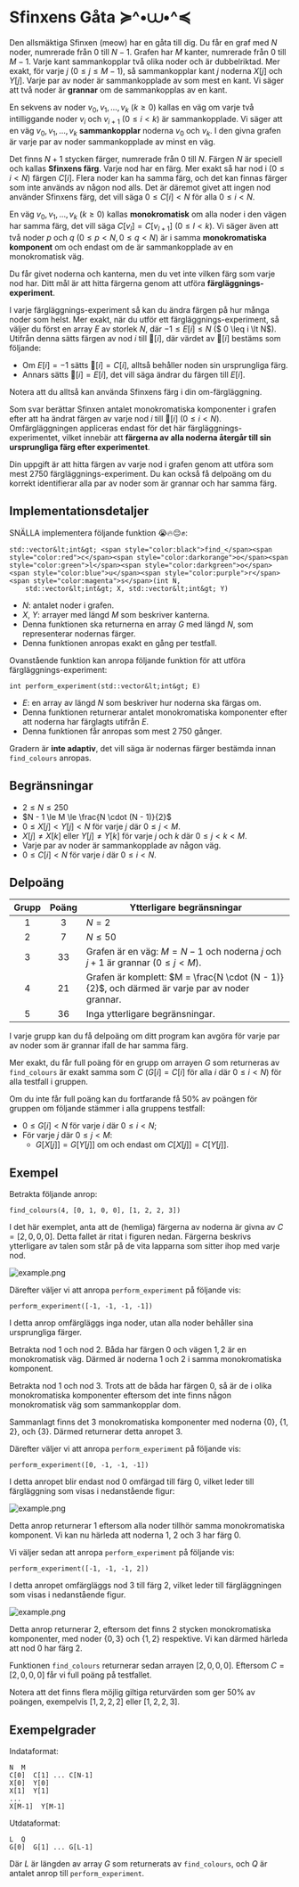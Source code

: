# Sfinxens Gåta ≽^•⩊•^≼
Den allsmäktiga Sfinxen (meow) har en gåta till dig. Du får en graf med $N$ noder, numrerade från $0$ till $N-1$. Grafen har $M$ kanter, numrerade från $0$ till $M-1$.
Varje kant sammankopplar två olika noder och är dubbelriktad.
Mer exakt, för varje $j$ ($0 \leq j \leq M-1$), så sammankopplar kant $j$ noderna $X[j]$ och $Y[j]$. Varje par av noder är sammankopplade av som mest en kant.
Vi säger att två noder är **grannar** om de sammankopplas av en kant.

En sekvens av noder $v_0, v_1, \ldots, v_k$ ($k \ge 0$) kallas en väg om varje två intilliggande noder $v_i$ och $v_{i+1}$ 
 ($0 \leq i \lt k$) är sammankopplade. Vi säger att en väg $v_0, v_1, \ldots, v_k$ **sammankopplar** noderna $v_0$ och $v_k$. I den givna grafen är varje par av noder sammankopplade av minst en väg.
 
Det finns $N+1$ stycken färger, numrerade från $0$ till $N$. Färgen $N$ är speciell och kallas **Sfinxens färg**. Varje nod har en färg. Mer exakt så har nod i ($0 \leq i \lt N)$ färgen $C[i]$. Flera noder kan ha samma färg, och det kan finnas färger som inte används av någon nod alls. Det är däremot givet att ingen nod använder Sfinxens färg, det vill säga $0 \leq C[i] \lt N$ för alla $0 \leq i \lt N$.

En väg $v_0, v_1, \ldots, v_k$ ($k \ge 0$) kallas **monokromatisk** om alla noder i den vägen har samma färg, det vill säga $C[v_l]=C[v_{l+1}]$ ($0 \leq l \lt k$). Vi säger även att två noder $p$ och $q$ ($0 \leq p \lt N, 0 \leq q \lt N$) är i samma **monokromatiska komponent** om och endast om de är sammankopplade av en monokromatisk väg.

Du får givet noderna och kanterna, men du vet inte vilken färg som varje nod har. Ditt mål är att hitta färgerna genom att utföra **färgläggnings-experiment**.

I varje färgläggnings-experiment så kan du ändra färgen på hur många noder som helst. Mer exakt, när du utför ett färgläggnings-experiment, så väljer du först en array $E$ av storlek $N$, där $-1 \leq E[i] \leq N$ ($ 0 \leq i \lt N$). Utifrån denna sätts färgen av nod $i$ till 🎨$[i]$, där värdet av 🎨$[i]$ bestäms som följande:
* Om $E[i]=-1$ sätts 🎨$[i]=C[i]$, alltså behåller noden sin ursprungliga färg.
* Annars sätts 🎨$[i]=E[i]$, det vill säga ändrar du färgen till $E[i]$.

Notera att du alltså kan använda Sfinxens färg i din om-färgläggning.

Som svar berättar Sfinxen antalet monokromatiska komponenter i grafen efter att ha ändrat färgen av varje nod $i$ till 🎨$[i]$ ($0 \leq i \lt N$). Omfärgläggningen appliceras endast för det här färgläggnings-experimentet, vilket innebär att **färgerna av alla noderna återgår till sin ursprungliga färg efter experimentet**.

Din uppgift är att hitta färgen av varje nod i grafen genom att utföra som mest $2750$ färgläggnings-experiment. Du kan också få delpoäng om du korrekt identifierar alla par av noder som är grannar och har samma färg.

## Implementationsdetaljer

SNÄLLA implementera följande funktion 😭🔥😔✊:

```
std::vector&lt;int&gt; <span style="color:black">find_</span><span style="color:red">c</span><span style="color:darkorange">o</span><span style="color:green">l</span><span style="color:darkgreen">o</span><span style="color:blue">u</span><span style="color:purple">r</span><span style="color:magenta">s</span>(int N,
    std::vector&lt;int&gt; X, std::vector&lt;int&gt; Y)
```

* $N$: antalet noder i grafen.
* $X$, $Y$: arrayer med längd $M$ som beskriver kanterna.
* Denna funktionen ska returnerna en array $G$ med längd $N$,
   som representerar nodernas färger.
* Denna funktionen anropas exakt en gång per testfall.

Ovanstående funktion kan anropa följande funktion för att utföra färgläggnings-experiment:

```
int perform_experiment(std::vector&lt;int&gt; E)
 ```

* $E$: en array av längd $N$ som beskriver hur noderna ska färgas om.
* Denna funktionen returnerar antalet monokromatiska komponenter efter att noderna har färglagts utifrån $E$.
* Denna funktionen får anropas som mest $2\,750$ gånger.

Gradern är **inte adaptiv**, det vill säga är nodernas färger bestämda innan  `find_colours` anropas.

## Begränsningar

* $2 \le N \le 250$
* $N - 1 \le M \le \frac{N \cdot (N - 1)}{2}$
* $0 \le X[j] \lt Y[j] \lt N$ för varje $j$ där $0 \le j \lt M$.
* $X[j] \neq X[k]$ eller $Y[j] \neq Y[k]$
   för varje $j$ och $k$ där $0 \le j \lt k \lt M$.
* Varje par av noder är sammankopplade av någon väg.
* $0 \le C[i] \lt N$ för varje $i$ där $0 \le i \lt N$.

## Delpoäng

| Grupp | Poäng  | Ytterligare begränsningar |
| :-----: | :----: | ---------------------- |
| 1       | $3$    | $N = 2$
| 2       | $7$    | $N \le 50$
| 3       | $33$   | Grafen är en väg: $M = N - 1$ och noderna $j$ och $j+1$ är grannar ($0 \leq j < M$).
| 4       | $21$   | Grafen är komplett: $M = \frac{N \cdot (N - 1)}{2}$, och därmed är varje par av noder grannar.
| 5       | $36$   | Inga ytterligare begränsningar.

I varje grupp kan du få delpoäng om ditt program kan avgöra för varje par av noder som är grannar ifall de har samma färg.

Mer exakt, du får full poäng för en grupp om arrayen $G$ som returneras av `find_colours` är exakt samma som $C$ ($G[i]=C[i]$ för alla $i$ där $0 \leq i \lt N$) för alla testfall i gruppen.

Om du inte får full poäng kan du fortfarande få $50\%$ av poängen för gruppen om följande stämmer i alla gruppens testfall:
* $0 \le G[i] \lt N$
   för varje $i$ där $0 \le i \lt N$;
* För varje $j$ där $0 \le j \lt M$:
  * $G[X[j]] = G[Y[j]]$ om och endast om $C[X[j]] = C[Y[j]]$.

## Exempel

Betrakta följande anrop:

```
find_colours(4, [0, 1, 0, 0], [1, 2, 2, 3])
```

I det här exemplet, anta att de (hemliga) färgerna av noderna är givna av $C = [2, 0, 0, 0]$. Detta fallet är ritat i figuren nedan. Färgerna beskrivs ytterligare av talen som står på de vita lapparna som sitter ihop med varje nod.

![example.png](sphinx_example.png "230")

Därefter väljer vi att anropa `perform_experiment` på följande vis:

```
perform_experiment([-1, -1, -1, -1])
```

I detta anrop omfärgläggs inga noder, utan alla noder behåller sina ursprungliga färger.

Betrakta nod $1$ och nod $2$. Båda har färgen $0$ och vägen $1, 2$ är en monokromatisk väg. Därmed är noderna $1$ och $2$ i samma monokromatiska komponent.

Betrakta nod $1$ och nod $3$. Trots att de båda har färgen $0$, så är de i olika monokromatiska komponenter eftersom det inte finns någon monokromatisk väg som sammankopplar dom.

Sammanlagt finns det 3 monokromatiska komponenter med noderna $\{0\}$, $\{1, 2\}$, och $\{3\}$.
Därmed returnerar detta anropet $3$.

Därefter väljer vi att anropa `perform_experiment` på följande vis:

```
perform_experiment([0, -1, -1, -1])
```

I detta anropet blir endast nod $0$ omfärgad till färg $0$, vilket leder till färgläggning som visas i nedanstående figur:

![example.png](sphinx_order1.png "230")

Detta anrop returnerar $1$ eftersom alla noder tillhör samma monokromatiska komponent. Vi kan nu härleda att noderna $1$, $2$ och $3$ har färg $0$.

Vi väljer sedan att anropa `perform_experiment` på följande vis:

```
perform_experiment([-1, -1, -1, 2])
```

I detta anropet omfärgläggs nod $3$ till färg $2$,
 vilket leder till färgläggningen som visas i nedanstående figur.

![example.png](sphinx_order2.png "230")

Detta anrop returnerar $2$, eftersom det finns $2$ stycken monokromatiska komponenter, med noder $\{0, 3\}$ och $\{1, 2\}$ respektive. 
Vi kan därmed härleda att nod $0$ har färg $2$.

Funktionen `find_colours` returnerar sedan arrayen $[2, 0, 0, 0]$.
Eftersom $C = [2, 0, 0, 0]$ får vi full poäng på testfallet.

Notera att det finns flera möjlig giltiga returvärden som ger $50\%$ av poängen, exempelvis $[1, 2, 2, 2]$ eller $[1, 2, 2, 3]$.

## Exempelgrader

Indataformat:

```
N  M
C[0]  C[1] ... C[N-1]
X[0]  Y[0]
X[1]  Y[1]
...
X[M-1]  Y[M-1]
```

Utdataformat:

```
L  Q
G[0]  G[1] ... G[L-1]
```

Där $L$ är längden av array $G$ som returnerats av `find_colours`,
 och $Q$ är antalet anrop till `perform_experiment`.
